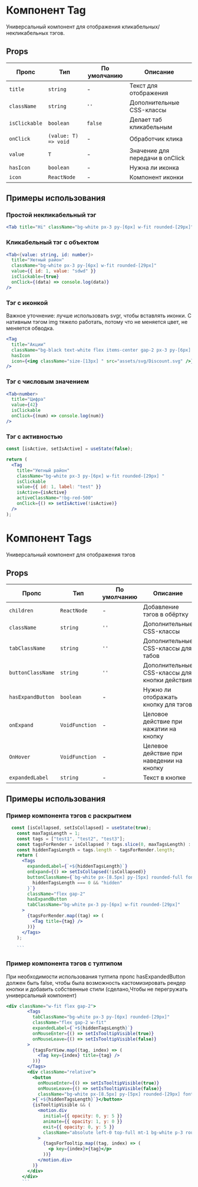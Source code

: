 # Компонент Tag

Универсальный компонент для отображения кликабельных/некликабельных тэгов.

## Props

| Пропс         | Тип                  | По умолчанию | Описание                        |
| ------------- | -------------------- | ------------ | ------------------------------- |
| `title`       | `string`             | -            | Текст для отображения           |
| `className`   | `string`             | `''`         | Дополнительные CSS-классы       |
| `isClickable` | `boolean`            | `false`      | Делает таб кликабельным         |
| `onClick`     | `(value: T) => void` | -            | Обработчик клика                |
| `value`       | `T`                  | -            | Значение для передачи в onClick |
| `hasIcon`     | `boolean`            | -            | Нужна ли иконка                 |
| `icon`        | `ReactNode`          | -            | Компонент иконки                |

## Примеры использования

### Простой некликабельный тэг

```jsx
<Tab title="Hi" className="bg-white px-3 py-[6px] w-fit rounded-[29px]" />
```

### Кликабельный тэг с объектом

```jsx
<Tab<{value: string, id: number}>
  title="Уютный район"
  className="bg-white px-3 py-[6px] w-fit rounded-[29px]"
  value={{ id: 1, value: "sdwd" }}
  isClickable={true}
  onClick={(data) => console.log(data)}
/>
```

### Тэг с иконкой

Важное уточнение: лучше использовать svgr, чтобы вставлять иконки. С нативным тэгом img тяжело работать, потому что не меняется цвет, не меняется обводка.

```jsx
<Tag
  title="Акции"
  className="bg-black text-white flex items-center gap-2 px-3 py-[6px] w-fit rounded-[29px]"
  hasIcon
  icon={<img className="size-[13px] " src="assets/svg/Discount.svg" />}
/>
```

### Тэг с числовым значением

```jsx
<Tab<number>
  title="Цифра"
  value={42}
  isClickable
  onClick={(num) => console.log(num)}
/>
```

### Тэг с активностью

```jsx
const [isActive, setIsActive] = useState(false);

return (
  <Tag
    title="Уютный район"
    className="bg-white px-3 py-[6px] w-fit rounded-[29px] "
    isClickable
    value={{ id: 1, label: "test" }}
    isActive={isActive}
    activeClassName="!bg-red-500"
    onClick={() => setIsActive(!isActive)}
  />
);
```

# Компонент Tags

Универсальный компонент для отображения тэгов

## Props

| Пропс             | Тип            | По умолчанию | Описание                                      |
| ----------------- | -------------- | ------------ | --------------------------------------------- |
| `children`        | `ReactNode`    | -            | Добавление тэгов в обёртку                    |
| `className`       | `string`       | `''`         | Дополнительные CSS-классы                     |
| `tabClassName`    | `string`       | `''`         | Дополнительные CSS-классы для табов           |
| `buttonClassName` | `string`       | `''`         | Дополнительные CSS-классы для кнопки действия |
| `hasExpandButton` | `boolean`      | -            | Нужно ли отображать кнопку для тэгов          |
| `onExpand`        | `VoidFunction` | -            | Целовое действие при нажатии на кнопку        |
| `OnHover`         | `VoidFunction` | -            | Целевое действие при наведении на кнопку      |
| `expandedLabel`   | `string`       | -            | Текст в кнопке                                |

## Примеры использования

### Пример компонента тэгов с раскрытием

````jsx
  const [isCollapsed, setIsCollapsed] = useState(true);
    const maxTagsLength = 1;
    const tags = ["test1", "test2", "test3"];
    const tagsForRender = isCollapsed ? tags.slice(0, maxTagsLength) : tags;
    const hiddenTagsLength = tags.length - tagsForRender.length;
    return (
      <Tags
        expandedLabel={`+${hiddenTagsLength}`}
        onExpand={() => setIsCollapsed(!isCollapsed)}
        buttonClassName={`bg-white px-[8.5px] py-[5px] rounded-full font-bold ${
          hiddenTagsLength === 0 && "hidden"
        }`}
        className="flex gap-2"
        hasExpandButton
        tabClassName="bg-white px-3 py-[6px] w-fit rounded-[29px]"
      >
        {tagsForRender.map((tag) => (
          <Tag title={tag} />
        ))}
      </Tags>
    );

    ```
````

### Пример компонента тэгов с тултипом

При необходимости использования тултипа пропс hasExpandedButton должен быть false, чтобы была возможность кастомизировать рендер кнопки и добавить собственные стили (сделано,Чтобы не перегружать универсальный компонент)

````jsx
<div className="w-fit flex gap-2">
        <Tags
          tabClassName="bg-white px-3 py-[6px] rounded-[29px]"
          className="flex gap-2 w-fit"
          expandedLabel={`+${hiddenTagsLength}`}
          onMouseEnter={() => setIsTooltipVisible(true)}
          onMouseLeave={() => setIsTooltipVisible(false)}
        >
          {tagsForView.map((tag, index) => (
            <Tag key={index} title={tag} />
          ))}
        </Tags>
        <div className="relative">
          <button
            onMouseEnter={() => setIsTooltipVisible(true)}
            onMouseLeave={() => setIsTooltipVisible(false)}
            className="bg-white px-[8.5px] py-[5px] rounded-[29px] font-bold"
          >{`+${hiddenTagsLength}`}</button>
          {isTooltipVisible && (
            <motion.div
              initial={{ opacity: 0, y: 5 }}
              animate={{ opacity: 1, y: 0 }}
              exit={{ opacity: 0, y: 5 }}
              className="absolute left-0 top-full mt-1 bg-white p-3 rounded shadow-lg z-10"
            >
              {tagsForTooltip.map((tag, index) => (
                <p key={index}>{tag}</p>
              ))}
            </motion.div>
          )}
        </div>
      </div>
      ```
````
